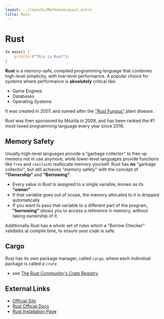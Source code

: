 ```yaml
---
layout: ../layouts/MarkdownLayout.astro
title: Rust
---
```


# Rust 
```rust 
fn main() {
    println!("This is Rust");
}
```
**Rust** is a memory-safe, compiled programming language that combines 
high-level simplicity, with low-level performance. A popular choice for systems 
where performance is **absolutely** critical like:
  - Game Engines
  - Databases
  - Operating Systems

It was created in 2007, and named after the 
["Rust Fungus"](https://en.wikipedia.org/wiki/Rust_(fungus)) plant disease.

Rust was then sponsored by Mozilla in 2009, and has been ranked the #1 
most-loved programming language every year since 2016.

## Memory Safety
Usually high-level languages provide a "garbage collector" to free up memory not 
in use anymore, while lower-level languages provide functions like `free` and 
`realloc`to reallocate memory yourself. Rust has **no** "garbage collector", 
but still achieves "memory safety" with the concept of **"Ownership"** and 
**"Borrowing"**.
  - Every value in Rust is assigned to a single variable, known as its 
  **"owner"**
  - If that variable goes out of scope, the memory allocated to it is dropped 
  automatically
  - If you want to pass that variable to a different part of the program, 
  **"borrowing"** 
  allows you to access a reference in memory, without taking ownership of it.

Additionally Rust has a whole set of rules which a "Borrow Checker" validates at 
compile time, to ensure your code is safe.

## Cargo 
Rust has its own package manager, called `cargo`, where each individual package 
is called a `crate`
  - see [The Rust Community's Crate Registry](https://crates.io/)

## External Links
- [Official Site](https://www.rust-lang.org/)
- [Rust Official Docs](https://doc.rust-lang.org/book/)
- [Rust Installation Page](https://doc.rust-lang.org/book/ch01-01-installation.html)
